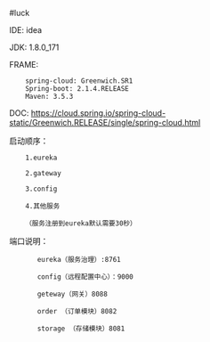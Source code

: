 #luck

IDE: idea

JDK: 1.8.0_171

FRAME: 
        
        spring-cloud: Greenwich.SR1
        Spring-boot: 2.1.4.RELEASE
        Maven: 3.5.3
        
DOC:
    https://cloud.spring.io/spring-cloud-static/Greenwich.RELEASE/single/spring-cloud.html
    
    
    
启动顺序：

        1.eureka
        
        2.gateway
        
        3.config  
           
        4.其他服务
        
        （服务注册到eureka默认需要30秒）
        
端口说明：   

           eureka（服务治理）:8761
           
           config（远程配置中心）：9000 
           
           geteway（网关）8088
           
           order （订单模块）8082
           
           storage （存储模块）8081
           
               